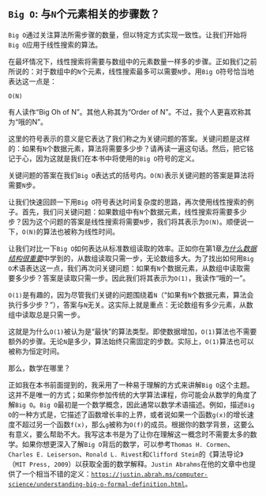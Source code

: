 ## `Big O`: 与`N`个元素相关的步骤数？

`Big O`通过关注算法所需步骤的数量，但以特定方式实现一致性。让我们开始将`Big O`应用于线性搜索的算法。

在最坏情况下，线性搜索将需要与数组中的元素数量一样多的步骤。正如我们之前所说的：对于数组中的`N`个元素，线性搜索最多可以需要`N`步。用`Big O`符号恰当地表达这一点是：

`O(N)`

有人读作“Big Oh of N”。其他人称其为“Order of N”。不过，我个人更喜欢称其为“哦的N”。

这里的符号表示的意义是它表达了我们称之为关键问题的答案。关键问题是这样的：如果有`N`个数据元素，算法将需要多少步？请再读一遍这句话。然后，把它铭记于心，因为这就是我们在本书中将使用的`Big O`符号的定义。

关键问题的答案在我们`Big O`表达式的括号内。`O(N)`表示关键问题的答案是算法将需要`N`步。

让我们快速回顾一下用`Big O`符号表达时间复杂度的思路，再次使用线性搜索的例子。首先，我们问关键问题：如果数组中有`N`个数据元素，线性搜索将需要多少步？因为这个问题的答案是线性搜索将需要`N`步，我们将其表示为`O(N)`。顺便说一下，`O(N)`的算法也被称为线性时间。

让我们对比一下`Big O`如何表达从标准数组读取的效率。正如你在第1章[*为什么数据结构很重要*](f_0013.xhtml#chp.understanding_data_structures)中学到的，从数组读取只需一步，无论数组多大。为了找出如何用`Big O`术语表达这一点，我们再次问关键问题：如果有`N`个数据元素，从数组中读取需要多少步？答案是读取只需一步。因此我们将其表示为`O(1)`，我读作“哦的一”。

`O(1)`是有趣的，因为尽管我们关键的问题围绕着`N`（“如果有`N`个数据元素，算法会执行多少步？”），答案与`N`无关。这实际上就是重点：无论数组有多少元素，从数组中读取总是只需一步。

这就是为什么`O(1)`被认为是“最快”的算法类型。即使数据增加，`O(1)`算法也不需要额外的步骤。无论`N`是多少，算法始终只需固定的步数。实际上，`O(1)`算法也可以被称为恒定时间。

那么，数学在哪里？

正如我在本书前面提到的，我采用了一种易于理解的方式来讲解`Big O`这个主题。这并不是唯一的方式；如果你参加传统的大学算法课程，你可能会从数学的角度了解`Big O`。`Big O`最初是一个数学概念，因此通常以数学术语描述。例如，描述`Big O`的一种方式是，它描述了函数增长率的上界，或者说如果一个函数`g(x)`的增长速度不超过另一个函数`f(x)`，那么`g`被称为`O(f)`的成员。根据你的数学背景，这要么有意义，要么帮助不大。我写这本书是为了让你在理解这一概念时不需要太多的数学。如果你想更深入了解`Big O`背后的数学，可以参考`Thomas H. Cormen`、`Charles E. Leiserson`、`Ronald L. Rivest`和`Clifford Stein`的《算法导论》（`MIT Press, 2009`）以获取全面的数学解释。`Justin Abrahms`在他的文章中也提供了一个相当不错的定义：[`https://justin.abrah.ms/computer-science/understanding-big-o-formal-definition.html`](https://justin.abrah.ms/computer-science/understanding-big-o-formal-definition.html)。
